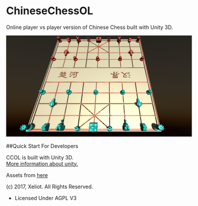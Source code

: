 # ChineseChessOL
Online player vs player version of Chinese Chess built with Unity 3D.  

![Logo](/ChineseChess/Assets/Graphics/Screenshot.PNG)
  
  
##Quick Start For Developers  

CCOL is built with Unity 3D.  
[More information about unity.](https://unity3d.com/)  

Assets from [here](http://www.thingiverse.com/thing:10039)

(c) 2017, Xeliot. All Rights Reserved.
- Licensed Under AGPL V3
